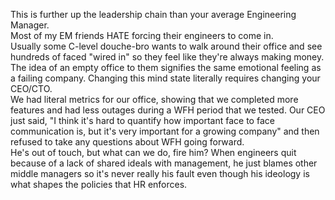  This is further up the leadership chain than your average Engineering Manager.  
Most of my EM friends HATE forcing their engineers to come in.  
Usually some C-level douche-bro wants to walk around their office and see hundreds of faced "wired in" so they feel like they're always making money.  
The idea of an empty office to them signifies the same emotional feeling as a failing company. Changing this mind state literally requires changing your CEO/CTO.  
We had literal metrics for our office, showing that we completed more features and had less outages during a WFH period that we tested. Our CEO just said, "I think it's hard to quantify how important face to face communication is, but it's very important for a growing company" and then refused to take any questions about WFH going forward.  
He's out of touch, but what can we do, fire him? When engineers quit because of a lack of shared ideals with management, he just blames other middle managers so it's never really his fault even though his ideology is what shapes the policies that HR enforces. 